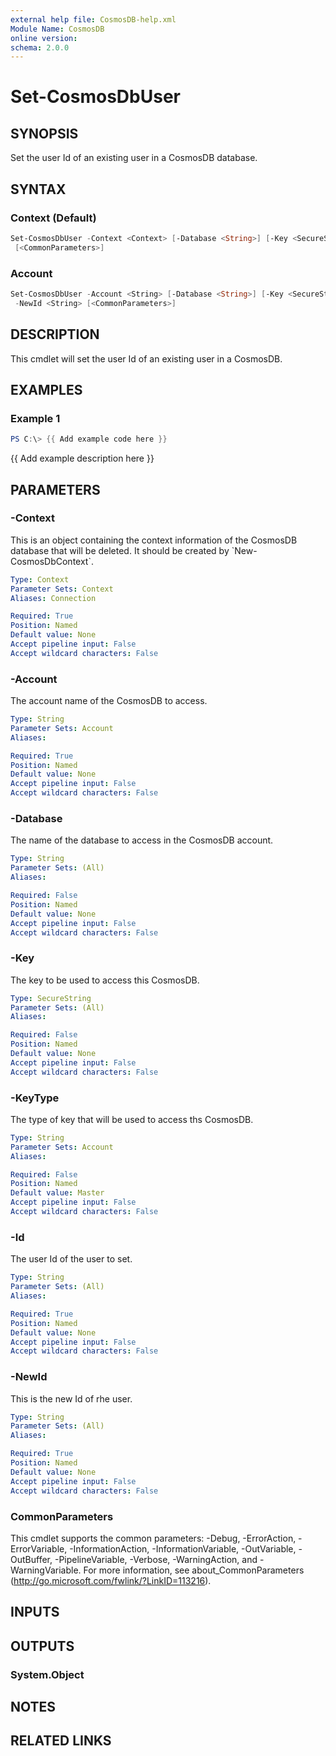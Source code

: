 ```yaml
---
external help file: CosmosDB-help.xml
Module Name: CosmosDB
online version:
schema: 2.0.0
---
```


# Set-CosmosDbUser

## SYNOPSIS

Set the user Id of an existing user in a CosmosDB database.

## SYNTAX

### Context (Default)

```powershell
Set-CosmosDbUser -Context <Context> [-Database <String>] [-Key <SecureString>] -Id <String> -NewId <String>
 [<CommonParameters>]
```

### Account

```powershell
Set-CosmosDbUser -Account <String> [-Database <String>] [-Key <SecureString>] [-KeyType <String>] -Id <String>
 -NewId <String> [<CommonParameters>]
```

## DESCRIPTION

This cmdlet will set the user Id of an existing  user in
a CosmosDB.

## EXAMPLES

### Example 1

```powershell
PS C:\> {{ Add example code here }}
```

{{ Add example description here }}

## PARAMETERS

### -Context

This is an object containing the context information of the CosmosDB database
that will be deleted. It should be created by \`New-CosmosDbContext\`.

```yaml
Type: Context
Parameter Sets: Context
Aliases: Connection

Required: True
Position: Named
Default value: None
Accept pipeline input: False
Accept wildcard characters: False
```

### -Account

The account name of the CosmosDB to access.

```yaml
Type: String
Parameter Sets: Account
Aliases:

Required: True
Position: Named
Default value: None
Accept pipeline input: False
Accept wildcard characters: False
```

### -Database

The name of the database to access in the CosmosDB account.

```yaml
Type: String
Parameter Sets: (All)
Aliases:

Required: False
Position: Named
Default value: None
Accept pipeline input: False
Accept wildcard characters: False
```

### -Key

The key to be used to access this CosmosDB.

```yaml
Type: SecureString
Parameter Sets: (All)
Aliases:

Required: False
Position: Named
Default value: None
Accept pipeline input: False
Accept wildcard characters: False
```

### -KeyType

The type of key that will be used to access ths CosmosDB.

```yaml
Type: String
Parameter Sets: Account
Aliases:

Required: False
Position: Named
Default value: Master
Accept pipeline input: False
Accept wildcard characters: False
```

### -Id

The user Id of the user to set.

```yaml
Type: String
Parameter Sets: (All)
Aliases:

Required: True
Position: Named
Default value: None
Accept pipeline input: False
Accept wildcard characters: False
```

### -NewId

This is the new Id of rhe user.

```yaml
Type: String
Parameter Sets: (All)
Aliases:

Required: True
Position: Named
Default value: None
Accept pipeline input: False
Accept wildcard characters: False
```

### CommonParameters

This cmdlet supports the common parameters: -Debug, -ErrorAction, -ErrorVariable, -InformationAction, -InformationVariable, -OutVariable, -OutBuffer, -PipelineVariable, -Verbose, -WarningAction, and -WarningVariable.
For more information, see about_CommonParameters (http://go.microsoft.com/fwlink/?LinkID=113216).

## INPUTS

## OUTPUTS

### System.Object

## NOTES

## RELATED LINKS
